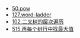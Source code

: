 * [50.pow](zh-cn/algorithm/leetcode/pow.md)
* [127.word-ladder](zh-cn/algorithm/leetcode/word-ladder.md)
* [102.二叉树的层次遍历](zh-cn/algorithm/leetcode/102-二叉树的层次遍历.md)
* [515.再每个树行中找最大值](zh-cn/algorithm/leetcode/515-在每个树行中找最大值.md)
